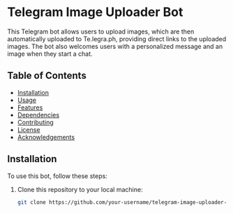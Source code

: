 # Telegram Image Uploader Bot

This Telegram bot allows users to upload images, which are then automatically uploaded to Te.legra.ph, providing direct links to the uploaded images. The bot also welcomes users with a personalized message and an image when they start a chat.

## Table of Contents

- [Installation](#installation)
- [Usage](#usage)
- [Features](#features)
- [Dependencies](#dependencies)
- [Contributing](#contributing)
- [License](#license)
- [Acknowledgements](#acknowledgements)

## Installation

To use this bot, follow these steps:

1. Clone this repository to your local machine:

   ```bash
   git clone https://github.com/your-username/telegram-image-uploader-bot.git
